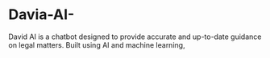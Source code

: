 # Davia-AI-
David AI  is a chatbot designed to provide accurate and up-to-date guidance on legal matters. Built using AI and machine learning, 
